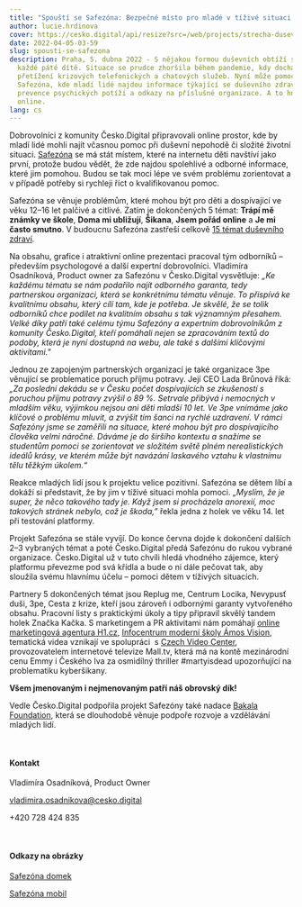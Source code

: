 ```yaml
---
title: "Spouští se Safezóna: Bezpečné místo pro mladé v tíživé situaci "
author: lucie.hrdinova
cover: https://cesko.digital/api/resize?src=/web/projects/strecha-dusevniho-zdravi/safezona-cover.jpg&width=1160
date: 2022-04-05-03-59
slug: spousti-se-safezona
description: Praha, 5. dubna 2022 - S nějakou formou duševních obtíží se setkalo
  každé páté dítě. Situace se prudce zhoršila během pandemie, kdy docházelo k
  přetížení krizových telefonických a chatových služeb. Nyní může pomoci
  Safezóna, kde mladí lidé najdou informace týkající se duševního zdraví,
  prevence psychických potíží a odkazy na příslušné organizace. A to hned a
  online.
lang: cs
---
```

Dobrovolníci z komunity Česko.Digital připravovali online prostor, kde by mladí lidé mohli najít včasnou pomoc při duševní nepohodě či složité životní situaci. [Safezóna](https://www.safezona.cz/) se má stát místem, které na internetu děti navštíví jako první, protože budou vědět, že zde najdou spolehlivé a odborné informace, které jim pomohou. Budou se tak moci lépe ve svém problému zorientovat a v případě potřeby si rychleji říct o kvalifikovanou pomoc.

Safezóna se věnuje problémům, které mohou být pro děti a dospívající ve věku 12–16 let palčivé a citlivé. Zatím je dokončených 5 témat: **Trápí mě známky ve škole**, **Doma mi ubližují**, **Šikana**, **Jsem pořád online** a **Je mi často smutno**. V budoucnu Safezóna zastřeší celkově [15 témat duševního zdraví](https://www.safezona.cz/rozcestnik).

Na obsahu, grafice i atraktivní online prezentaci pracoval tým odborníků – především psychologové a další expertní dobrovolníci. Vladimíra Osadníková, Product owner za Safezónu v Česko.Digital vysvětluje: *„Ke každému tématu se nám podařilo najít odborného garanta, tedy partnerskou organizaci, která se konkrétnímu tématu věnuje. To přispívá ke kvalitnímu obsahu, který cílí tam, kde je potřeba. Je skvělé, že se tolik odborníků chce podílet na kvalitním obsahu s tak významným přesahem. Velké díky patří také celému týmu Safezóny a expertním dobrovolníkům z komunity Česko.Digital, kteří pomáhali nejen se zpracováním textů do podoby, která je nyní dostupná na webu, ale také s dalšími klíčovými aktivitami."*

Jednou ze zapojeným partnerských organizací je také organizace 3pe věnující se problematice poruch příjmu potravy. Její CEO Lada Brůnová říká: *„Za poslední dekádu se v Česku počet dospívajících se zkušeností s poruchou příjmu potravy zvýšil o 89 %. Setrvale přibývá i nemocných v mladším věku, výjimkou nejsou ani děti mladší 10 let. Ve 3pe vnímáme jako klíčové o problému mluvit, a zvýšit tím šanci na rychlé uzdravení. V rámci Safezóny jsme se zaměřili na situace, které mohou být pro dospívajícího člověka velmi náročné. Dáváme je do širšího kontextu a snažíme se studentům pomoci se zorientovat ve složitém světě plném nerealistických ideálů krásy, ve kterém může být navázání laskavého vztahu k vlastnímu tělu těžkým úkolem.“*

Reakce mladých lidí jsou k projektu velice pozitivní. Safezóna se dětem líbí a dokáží si představit, že by jim v tíživé situaci mohla pomoci. *„Myslím, že je super, že něco takového tady je. Když jsem si procházela anorexií, moc takových stránek nebylo, což je škoda,”* řekla jedna z holek ve věku 14. let při testování platformy.

Projekt Safezóna se stále vyvíjí. Do konce června dojde k dokončení dalších 2–3 vybraných témat a poté Česko.Digital předá Safezónu do rukou vybrané organizace. Česko.Digital už v tuto chvíli hledá vhodného zájemce, který platformu převezme pod svá křídla a bude o ni dále pečovat tak, aby sloužila svému hlavnímu účelu – pomoci dětem v tíživých situacích.

Partnery 5 dokončených témat jsou Replug me, Centrum Locika, Nevypusť duši, 3pe, Cesta z krize, kteří jsou zároveň i odbornými garanty vytvořeného obsahu. Pracovní listy s praktickými úkoly a tipy připravil skvělý tandem holek Značka Kačka. S marketingem a PR aktivitami nám pomáhají [online marketingová agentura H1.cz](https://www.h1.cz/), [Infocentrum moderní školy Ámos Vision](https://amosvision.cz/cz), tematická videa vznikají ve spolupráci  s [Czech Video Center](https://www.cncenter.cz/), provozovatelem internetové televize Mall.tv, která má na kontě mezinárodní cenu Emmy i Českého lva za osmidílný thriller #martyisdead upozorňující na problematiku kyberšikany.

**Všem jmenovaným i nejmenovaným patří náš obrovský dík!**

Vedle Česko.Digital podpořila projekt Safezóny také nadace [Bakala Foundation](https://www.bakalafoundation.org/), která se dlouhodobě věnuje podpoře rozvoje a vzdělávání mladých lidí.

<br>

#### **Kontakt**

Vladimíra Osadníková, Product Owner

[vladimira.osadnikova@cesko.digital](<vladimira.osadnikova@cesko.digital>)

+420 728 424 835

<br>

#### Odkazy na obrázky

[Safezóna domek](https://drive.google.com/file/d/1ULXsQdqW--clIJD9wq-5tzFwyymi5qTM/view?usp=sharing)

[Safezóna mobil](https://drive.google.com/file/d/1yxLqw_JLvWEovHnfD_aPeQ5DcyAIE1rp/view?usp=sharing)